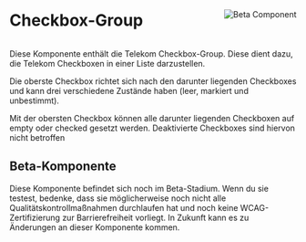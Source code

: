 <div style="display: inline-flex; align-items: center; justify-content: space-between; width: 100%;">
    <h1>Checkbox-Group</h1>
    <img src="assets/beta.png" alt="Beta Component" />
</div>

Diese Komponente enthält die Telekom Checkbox-Group. Diese dient dazu, die Telekom Checkboxen in einer Liste darzustellen.

Die oberste Checkbox richtet sich nach den darunter liegenden Checkboxes und kann drei verschiedene Zustände haben (leer, markiert und unbestimmt).

Mit der obersten Checkbox können alle darunter liegenden Checkboxen auf empty oder checked gesetzt werden. Deaktivierte Checkboxes sind hiervon nicht betroffen

## Beta-Komponente

Diese Komponente befindet sich noch im Beta-Stadium. Wenn du sie testest, bedenke, dass sie möglicherweise noch nicht alle Qualitätskontrollmaßnahmen durchlaufen hat und noch keine WCAG-Zertifizierung zur Barrierefreiheit vorliegt. In Zukunft kann es zu Änderungen an dieser Komponente kommen.
